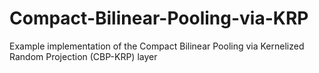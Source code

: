 # Compact-Bilinear-Pooling-via-KRP
Example implementation of the Compact Bilinear Pooling via Kernelized Random Projection (CBP-KRP) layer
